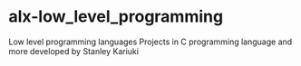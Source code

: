 # alx-low_level_programming
Low level programming languages
Projects in C programming language and more developed by Stanley Kariuki
